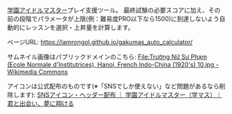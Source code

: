[学園アイドルマスター](https://gakuen.idolmaster-official.jp/)プレイ支援ツール。
最終試験の必要スコアに加え、その前の段階でパラメータが上限(例：難易度PRO以下なら1500)に到達しないよう自動的にレッスンを選択・上昇量を計算します。

ページURL:
https://lamrongol.github.io/gakumas_auto_calculator/

サムネイル画像はパブリックドメインのこちら: [File:Trường Nữ Sư Phạm (Ecole Normale d'Institutrices), Hanoi, French Indo-China (1920's) 10.jpg - Wikimedia Commons](https://commons.wikimedia.org/wiki/File:Tr%C6%B0%E1%BB%9Dng_N%E1%BB%AF_S%C6%B0_Ph%E1%BA%A1m_%28Ecole_Normale_d%27Institutrices%29,_Hanoi,_French_Indo-China_%281920%27s%29_10.jpg)

アイコンは公式配布のものです(※「SNSでしか使えない」など問題があるなら削除します): [SNSアイコン・ヘッダー配布 ｜ 学園アイドルマスター（学マス）｜君と出会い、夢に翔ける](https://gakuen.idolmaster-official.jp/media/fankit/distribution/)


